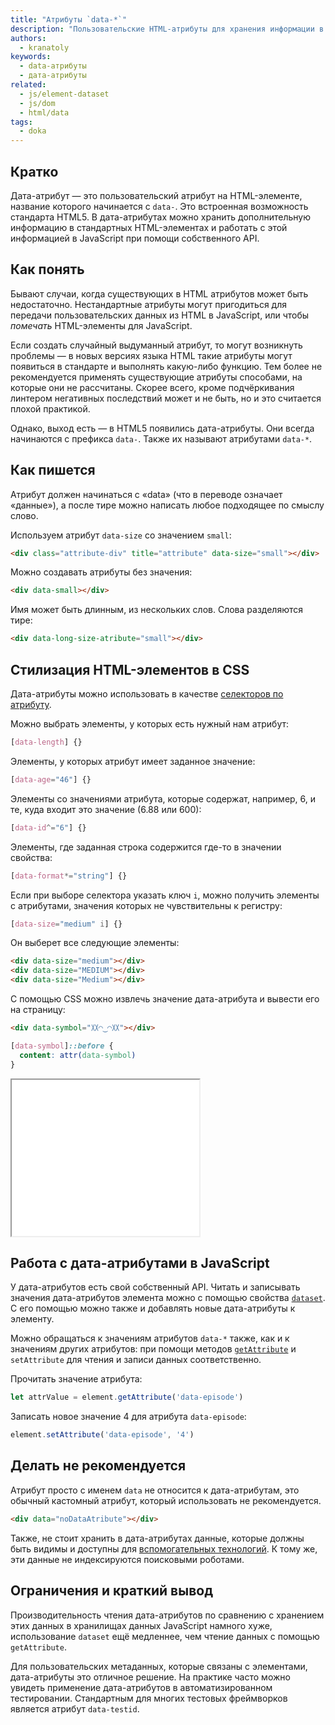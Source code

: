 ```yaml
---
title: "Атрибуты `data-*`"
description: "Пользовательские HTML-атрибуты для хранения информации в разметке, стилизации при помощи CSS и обращения через JavaScript."
authors:
  - kranatoly
keywords:
  - data-атрибуты
  - дата-атрибуты
related:
  - js/element-dataset
  - js/dom
  - html/data
tags:
  - doka
---
```


## Кратко

Дата-атрибут — это пользовательский атрибут на HTML-элементе, название которого начинается с `data-`. Это встроенная возможность стандарта HTML5. В дата-атрибутах можно хранить дополнительную информацию в стандартных HTML-элементах и работать с этой информацией в JavaScript при помощи собственного API.

## Как понять

Бывают случаи, когда существующих в HTML атрибутов может быть недостаточно. Нестандартные атрибуты могут пригодиться для передачи пользовательских данных из HTML в JavaScript, или чтобы _помечать_ HTML-элементы для JavaScript.

Если создать случайный выдуманный атрибут, то могут возникнуть проблемы — в новых версиях языка HTML такие атрибуты могут появиться в стандарте и выполнять какую-либо функцию. Тем более не рекомендуется применять существующие атрибуты способами, на которые они не рассчитаны. Скорее всего, кроме подчёркивания линтером негативных последствий может и не быть, но и это считается плохой практикой.

Однако, выход есть — в HTML5 появились дата-атрибуты. Они всегда начинаются с префикса `data-`. Также их называют атрибутами `data-*`.

## Как пишется

Атрибут должен начинаться с «data» (что в переводе означает «данные»), а после тире можно написать любое подходящее по смыслу слово.

Используем атрибут `data-size` со значением `small`:

```html
<div class="attribute-div" title="attribute" data-size="small"></div>
```

Можно создавать атрибуты без значения:

```html
<div data-small></div>
```

Имя может быть длинным, из нескольких слов. Слова разделяются тире:

```html
<div data-long-size-atribute="small"></div>
```

## Стилизация HTML-элементов в CSS

Дата-атрибуты можно использовать в качестве [селекторов по атрибуту](/css/attribute-selector/).

Можно выбрать элементы, у которых есть нужный нам атрибут:

```css
[data-length] {}
```

Элементы, у которых атрибут имеет заданное значение:

```css
[data-age="46"] {}
```

Элементы со значениями атрибута, которые содержат, например, 6, и те, куда входит это значение (6.88 или 600):

```css
[data-id^="6"] {}
```

Элементы, где заданная строка содержится где-то в значении свойства:

```css
[data-format*="string"] {}
```

Если при выборе селектора указать ключ `i`, можно получить элементы с атрибутами, значения которых не чувствительны к регистру:

```css
[data-size="medium" i] {}
```

Он выберет все следующие элементы:

```html
<div data-size="medium"></div>
<div data-size="MEDIUM"></div>
<div data-size="Medium"></div>
```

С помощью CSS можно извлечь значение дата-атрибута и вывести его на страницу:

```html
<div data-symbol="〷◠‿◠〷"></div>
```

```css
[data-symbol]::before {
  content: attr(data-symbol)
}
```

<iframe title="Значение дата-атрибута на странице" src="demos/data-symbol/" height="250"></iframe>

## Работа с дата-атрибутами в JavaScript

У дата-атрибутов есть свой собственный API. Читать и записывать значения дата-атрибутов элемента можно с помощью свойства [`dataset`](/js/element-dataset/). С его помощью можно также и добавлять новые дата-атрибуты к элементу.

Можно обращаться к значениям атрибутов `data-*` также, как и к значениям других атрибутов: при помощи методов [`getAttribute`](/js/element-getattribute/) и `setAttribute` для чтения и записи данных соответственно.

Прочитать значение атрибута:

```js
let attrValue = element.getAttribute('data-episode')
```

Записать новое значение 4 для атрибута `data-episode`:

```js
element.setAttribute('data-episode', '4')
```

## Делать не рекомендуется

Атрибут просто с именем `data` не относится к дата-атрибутам, это обычный кастомный атрибут, который использовать не рекомендуется.

```html
<div data="noDataAtribute"></div>
```

Также, не стоит хранить в дата-атрибутах данные, которые должны быть видимы и доступны для [вспомогательных технологий](/a11y/#vspomogatelnye-tehnologii). К тому же, эти данные не индексируются поисковыми роботами.

## Ограничения и краткий вывод

Производительность чтения дата-атрибутов по сравнению с хранением этих данных в хранилищах данных JavaScript намного хуже, использование `dataset` ещё медленнее, чем чтение данных с помощью `getAttribute`.

Для пользовательских метаданных, которые связаны с элементами, дата-атрибуты это отличное решение. На практике часто можно увидеть применение дата-атрибутов в автоматизированном тестировании. Стандартным для многих тестовых фреймворков является атрибут `data-testid`.
